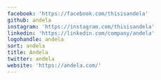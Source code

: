 ```yaml
---
facebook: 'https://facebook.com/thisisandela'
github: andela
instagram: 'https://instagram.com/thisisandela'
linkedin: 'https://linkedin.com/company/andela'
logohandle: andela
sort: andela
title: Andela
twitter: andela
website: 'https://andela.com/'
---
```


